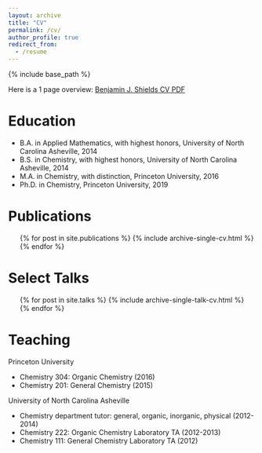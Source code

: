 ```yaml
---
layout: archive
title: "CV" 
permalink: /cv/
author_profile: true
redirect_from:
  - /resume
---
```


{% include base_path %}

Here is a 1 page overview: [Benjamin J. Shields CV PDF](http://b-shields.github.io/files/Benjamin_Shields_CV_2021.pdf)

Education
======
* B.A. in Applied Mathematics, with highest honors, University of North Carolina Asheville, 2014
* B.S. in Chemistry, with highest honors, University of North Carolina Asheville, 2014
* M.A. in Chemistry, with distinction, Princeton University, 2016
* Ph.D. in Chemistry, Princeton University, 2019

Publications
======
  <ul>{% for post in site.publications %}
    {% include archive-single-cv.html %}
  {% endfor %}</ul>
  
Select Talks
======
  <ul>{% for post in site.talks %}
    {% include archive-single-talk-cv.html %}
  {% endfor %}</ul>
  
Teaching
======
Princeton University
* Chemistry 304: Organic Chemistry (2016)
* Chemistry 201: General Chemistry (2015)

University of North Carolina Asheville						
* Chemistry department tutor: general, organic, inorganic, physical	(2012-2014)
* Chemistry 222: Organic Chemistry Laboratory TA	(2012-2013)
* Chemistry 111: General Chemistry Laboratory TA (2012)
